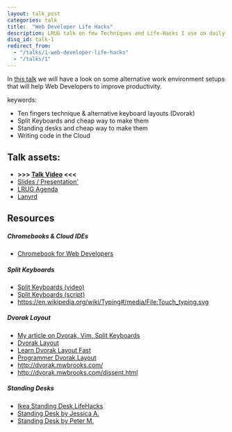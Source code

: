 ```yaml
---
layout: talk_post
categories: talk
title:  "Web Developer Life Hacks"
description: LRUG talk on few Techniques and Life-Hacks I use on daily base to improve my development productivity and overal experience.
disq_id: talk-1
redirect_from:
  - "/talks/1-web-developer-life-hacks"
  - "/talks/1"
---
```


In [this talk](https://skillsmatter.com/skillscasts/7455-web-developer-life-hacks)
we will have a look on some alternative work environment
setups that will help Web Developers to improve productivity.

keywords:

* Ten fingers technique & alternative keyboard layouts (Dvorak)
* Split Keyboards and cheap way to make them
* Standing desks and cheap way to make them
* Writing code in the Cloud

## Talk assets:

* **>>> [Talk Video](https://www.youtube.com/watch?v=J58bXfyFyqk) <<<**
* [Slides / Presentation'](https://docs.google.com/presentation/d/1dsb-Gl45_abRkqF9J38D6JrOmS0JWpwA5PEWyOcQAbc/edit?usp=sharing)
* [LRUG Agenda](http://lrug.org/meetings/2016/february/)
* [Lanyrd](http://lanyrd.com/2016/lrug-february/sdxymt/)

## Resources

##### Chromebooks & Cloud IDEs

* [Chromebook for Web Developers](http://www.eq8.eu/blogs/18-chromebook-for-web-developers)

##### Split Keyboards

* [Split Keyboards (video)](https://www.youtube.com/watch?v=sDQ8-LmWbow)
* [Split Keyboards (script)](https://github.com/equivalent/scrapbook2/blob/master/archive/web-developer-productivity/ep-1-split-keyboards.md)
* <https://en.wikipedia.org/wiki/Typing#/media/File:Touch_typing.svg>

##### Dvorak Layout

* [My article on Dvorak, Vim, Split Keyboards](http://www.eq8.eu/blogs/20-ergonomics-and-faster-typing-practices-for-web-developers)
* [Dvorak Layout](https://en.wikipedia.org/wiki/Dvorak_Simplified_Keyboard)
* [Learn Dvorak Layout Fast](http://learn.dvorak.nl/)
* [Programmer Dvorak Layout](http://www.kaufmann.no/roland/dvorak/)
* <http://dvorak.mwbrooks.com/>
* <http://dvorak.mwbrooks.com/dissent.html>

##### Standing Desks

* [Ikea Standing Desk LifeHacks](http://www.homedit.com/ikea-standing-desk)
* [Standing Desk by Jessica A.](http://spacekat.me/blog/2012/07/26/diy-standing-desk/)
* [Standing Desk by Peter M.](http://petermarks.info/2011/04/11/the-spaceship-2-0/)

